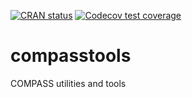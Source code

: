   <!-- badges: start -->
  [![CRAN status](https://www.r-pkg.org/badges/version/compasstools)](https://CRAN.R-project.org/package=compasstools)
  [![Codecov test coverage](https://codecov.io/gh/COMPASS-DOE/compasstools/branch/main/graph/badge.svg)](https://app.codecov.io/gh/COMPASS-DOE/compasstools?branch=main)
  <!-- badges: end -->
# compasstools

COMPASS utilities and tools
